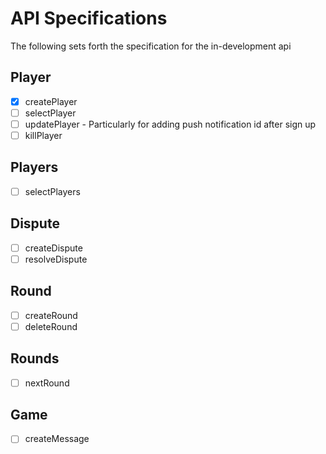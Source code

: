 # API Specifications
The following sets forth the specification for the in-development api

## Player
- [X] createPlayer
- [ ] selectPlayer
- [ ] updatePlayer - Particularly for adding push notification id after sign up
- [ ] killPlayer

## Players
- [ ] selectPlayers

## Dispute
- [ ] createDispute
- [ ] resolveDispute

## Round
- [ ] createRound
- [ ] deleteRound

## Rounds
- [ ] nextRound

## Game
- [ ] createMessage